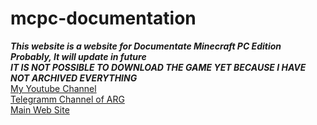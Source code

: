 # mcpc-documentation
***This website is a website for Documentate Minecraft PC Edition***<br/> 
***Probably, It will update in future***<br/>
***IT IS NOT POSSIBLE TO DOWNLOAD THE GAME YET BECAUSE I HAVE NOT ARCHIVED EVERYTHING***<br/>
<a href="https://www.youtube.com/@igorchbs">My Youtube Channel</a><br/>
<a href="https://t.me/mcpcargdoc">Telegramm Channel of ARG</a><br/>
<a href="https://igorchbs.github.io/mcpc-documentation/minecraftpcedition/index.html">Main Web Site</a>
